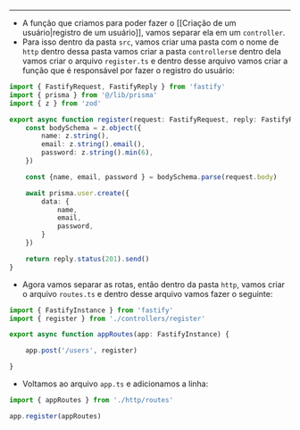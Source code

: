 ___
- A função que criamos para poder fazer o [[Criação de um usuário|registro de um usuário]], vamos separar ela em um `controller`.
- Para isso dentro da pasta `src`, vamos criar uma pasta com o nome de `http` dentro dessa pasta vamos criar a pasta `controllers`e dentro dela vamos criar o arquivo `register.ts` e dentro desse arquivo vamos criar a função que é responsável por fazer o registro do usuário:
```ts
import { FastifyRequest, FastifyReply } from 'fastify'
import { prisma } from '@/lib/prisma'
import { z } from 'zod'

export async function register(request: FastifyRequest, reply: FastifyReply) {
	const bodySchema = z.object({
		name: z.string(),
		email: z.string().email(),
		password: z.string().min(6),
	})

	const {name, email, password } = bodySchema.parse(request.body)

	await prisma.user.create({
		data: {
			name,
			email,
			password,
		}
	})

	return reply.status(201).send()
}
```
- Agora vamos separar as rotas, então dentro da pasta `http`, vamos criar o arquivo `routes.ts` e dentro desse arquivo vamos fazer o seguinte:
```ts
import { FastifyInstance } from 'fastify'
import { register } from './controllers/register'

export async function appRoutes(app: FastifyInstance) {

	app.post('/users', register)

}
```
- Voltamos ao arquivo `app.ts` e adicionamos a linha:
```ts
import { appRoutes } from './http/routes'

app.register(appRoutes)
```